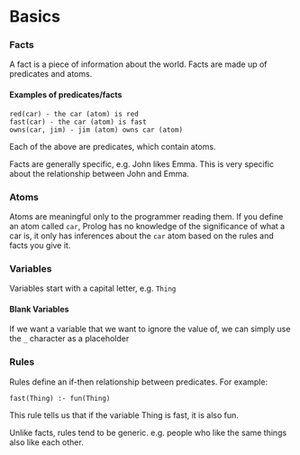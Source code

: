# Basics

### Facts

A fact is a piece of information about the world. Facts are made up of predicates and atoms.

#### Examples of predicates/facts

```text
red(car) - the car (atom) is red
fast(car) - the car (atom) is fast
owns(car, jim) - jim (atom) owns car (atom)
```

Each of the above are predicates, which contain atoms.

Facts are generally specific, e.g. John likes Emma. This is very specific about the relationship between John and Emma.

### Atoms

Atoms are meaningful only to the programmer reading them. If you define an atom called `car`, Prolog has no knowledge of the significance of what a car is, it only has inferences about the `car` atom based on the rules and facts you give it.

### Variables

Variables start with a capital letter, e.g. `Thing`

#### Blank Variables

If we want a variable that we want to ignore the value of, we can simply use the `_` character as a placeholder

### Rules

Rules define an if-then relationship between predicates. For example:

```text
fast(Thing) :- fun(Thing)
```

This rule tells us that if the variable Thing is fast, it is also fun.

Unlike facts, rules tend to be generic. e.g. people who like the same things also like each other.

